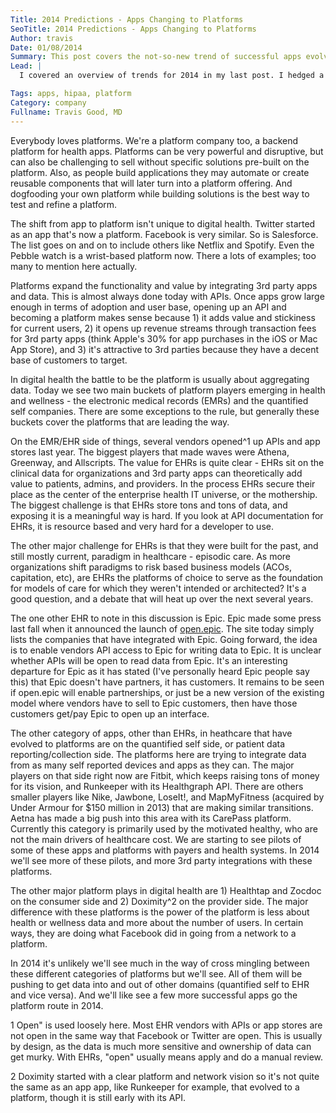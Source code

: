 ```yaml
---
Title: 2014 Predictions - Apps Changing to Platforms
SeoTitle: 2014 Predictions - Apps Changing to Platforms
Author: travis
Date: 01/08/2014
Summary: This post covers the not-so-new trend of successful apps evolving into platforms.
Lead: |
  I covered an overview of trends for 2014 in my last post. I hedged a bit because there are some very broad trends on that list. Hopefully this series of posts will add additional detail to what we're betting on for 2014. This post covers the not-so-new trend of successful apps evolving into platforms.

Tags: apps, hipaa, platform
Category: company
Fullname: Travis Good, MD
---
```

Everybody loves platforms. We're a platform company too, a backend platform for health apps. Platforms can be very powerful and disruptive, but can also be challenging to sell without specific solutions pre-built on the platform. Also, as people build applications they may automate or create reusable components that will later turn into a platform offering. And dogfooding your own platform while building solutions is the best way to test and refine a platform.

The shift from app to platform isn't unique to digital health. Twitter started as an app that's now a platform. Facebook is very similar. So is Salesforce. The list goes on and on to include others like Netflix and Spotify. Even the Pebble watch is a wrist-based platform now. There a lots of examples; too many to mention here actually.

Platforms expand the functionality and value by integrating 3rd party apps and data. This is almost always done today with APIs. Once apps grow large enough in terms of adoption and user base, opening up an API and becoming a platform makes sense because 1) it adds value and stickiness for current users, 2) it opens up revenue streams through transaction fees for 3rd party apps (think Apple's 30% for app purchases in the iOS or Mac App Store), and 3) it's attractive to 3rd parties because they have a decent base of customers to target.

In digital health the battle to be the platform is usually about aggregating data. Today we see two main buckets of platform players emerging in health and wellness - the electronic medical records (EMRs) and the quantified self companies. There are some exceptions to the rule, but generally these buckets cover the platforms that are leading the way.

On the EMR/EHR side of things, several vendors opened^1 up APIs and app stores last year. The biggest players that made waves were Athena, Greenway, and Allscripts. The value for EHRs is quite clear - EHRs sit on the clinical data for organizations and 3rd party apps can theoretically add value to patients, admins, and providers. In the process EHRs secure their place as the center of the enterprise health IT universe, or the mothership. The biggest challenge is that EHRs store tons and tons of data, and exposing it is a meaningful way is hard. If you look at API documentation for EHRs, it is resource based and very hard for a developer to use.

The other major challenge for EHRs is that they were built for the past, and still mostly current, paradigm in healthcare - episodic care. As more organizations shift paradigms to risk based business models (ACOs, capitation, etc), are EHRs the platforms of choice to serve as the foundation for models of care for which they weren't intended or architected? It's a good question, and a debate that will heat up over the next several years.

The one other EHR to note in this discussion is Epic. Epic made some press last fall when it announced the launch of [open.epic](http://open.epic.com/). The site today simply lists the companies that have integrated with Epic. Going forward, the idea is to enable vendors API access to Epic for writing data to Epic. It is unclear whether APIs will be open to read data from Epic. It's an interesting departure for Epic as it has stated (I've personally heard Epic people say this) that Epic doesn't have partners, it has customers. It remains to be seen if open.epic will enable partnerships, or just be a new version of the existing model where vendors have to sell to Epic customers, then have those customers get/pay Epic to open up an interface.

The other category of apps, other than EHRs, in heathcare that have evolved to platforms are on the quantified self side, or patient data reporting/collection side. The platforms here are trying to integrate data from as many self reported devices and apps as they can. The major players on that side right now are Fitbit, which keeps raising tons of money for its vision, and Runkeeper with its Healthgraph API. There are others smaller players like Nike, Jawbone, LoseIt!, and MapMyFitness (acquired by Under Armour for $150 million in 2013) that are making similar transitions. Aetna has made a big push into this area with its CarePass platform. Currently this category is primarily used by the motivated healthy, who are not the main drivers of healthcare cost. We are starting to see pilots of some of these apps and platforms with payers and health systems. In 2014 we'll see more of these pilots, and more 3rd party integrations with these platforms.

The other major platform plays in digital health are 1) Healthtap and Zocdoc on the consumer side and 2) Doximity^2 on the provider side. The major difference with these platforms is the power of the platform is less about health or wellness data and more about the number of users. In certain ways, they are doing what Facebook did in going from a network to a platform.

In 2014 it's unlikely we'll see much in the way of cross mingling between these different categories of platforms but we'll see. All of them will be pushing to get data into and out of other domains (quantified self to EHR and vice versa). And we'll like see a few more successful apps go the platform route in 2014.

1 Open" is used loosely here. Most EHR vendors with APIs or app stores are not open in the same way that Facebook or Twitter are open. This is usually by design, as the data is much more sensitive and ownership of data can get murky. With EHRs, "open" usually means apply and do a manual review.

2 Doximity started with a clear platform and network vision so it's not quite the same as an app app, like Runkeeper for example, that evolved to a platform, though it is still early with its API.

